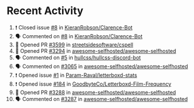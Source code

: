 # Recent Activity 

<!--START_SECTION:activity-->
1. ❗️ Closed issue [#8](https://github.com/KieranRobson/Clarence-Bot/issues/8) in [KieranRobson/Clarence-Bot](https://github.com/KieranRobson/Clarence-Bot)
2. 🗣 Commented on [#8](https://github.com/KieranRobson/Clarence-Bot/issues/8) in [KieranRobson/Clarence-Bot](https://github.com/KieranRobson/Clarence-Bot)
3. 💪 Opened PR [#3599](https://github.com/streetsidesoftware/cspell/pull/3599) in [streetsidesoftware/cspell](https://github.com/streetsidesoftware/cspell)
4. 💪 Opened PR [#3294](https://github.com/awesome-selfhosted/awesome-selfhosted/pull/3294) in [awesome-selfhosted/awesome-selfhosted](https://github.com/awesome-selfhosted/awesome-selfhosted)
5. 🗣 Commented on [#5](https://github.com/hullcss/hullcss-discord-bot/issues/5) in [hullcss/hullcss-discord-bot](https://github.com/hullcss/hullcss-discord-bot)
6. 🗣 Commented on [#3065](https://github.com/awesome-selfhosted/awesome-selfhosted/issues/3065) in [awesome-selfhosted/awesome-selfhosted](https://github.com/awesome-selfhosted/awesome-selfhosted)
7. ❗️ Opened issue [#1](https://github.com/Param-Raval/letterboxd-stats/issues/1) in [Param-Raval/letterboxd-stats](https://github.com/Param-Raval/letterboxd-stats)
8. ❗️ Opened issue [#184](https://github.com/GoodbyteCo/Letterboxd-Film-Frequency/issues/184) in [GoodbyteCo/Letterboxd-Film-Frequency](https://github.com/GoodbyteCo/Letterboxd-Film-Frequency)
9. 💪 Opened PR [#3288](https://github.com/awesome-selfhosted/awesome-selfhosted/pull/3288) in [awesome-selfhosted/awesome-selfhosted](https://github.com/awesome-selfhosted/awesome-selfhosted)
10. 🗣 Commented on [#3287](https://github.com/awesome-selfhosted/awesome-selfhosted/issues/3287) in [awesome-selfhosted/awesome-selfhosted](https://github.com/awesome-selfhosted/awesome-selfhosted)
<!--END_SECTION:activity-->
